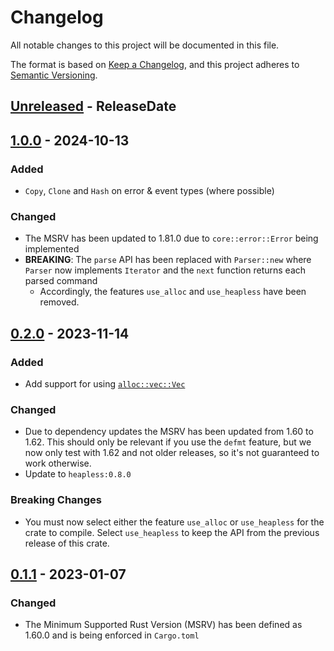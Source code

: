 # Changelog
All notable changes to this project will be documented in this file.

The format is based on [Keep a Changelog](https://keepachangelog.com/en/1.0.0/),
and this project adheres to [Semantic Versioning](https://semver.org/spec/v2.0.0.html).

<!-- next-header -->
## [Unreleased] - ReleaseDate

## [1.0.0] - 2024-10-13
### Added
* `Copy`, `Clone` and `Hash` on error & event types (where possible)
### Changed
* The MSRV has been updated to 1.81.0 due to `core::error::Error` being implemented
* **BREAKING**: The `parse` API has been replaced with `Parser::new` where `Parser` now implements `Iterator` and the `next` function returns each parsed command
  * Accordingly, the features `use_alloc` and `use_heapless` have been removed.

## [0.2.0] - 2023-11-14
### Added
* Add support for using [`alloc::vec::Vec`](https://doc.rust-lang.org/alloc/vec/struct.Vec.html)
### Changed
* Due to dependency updates the MSRV has been updated from 1.60 to 1.62. This should only be relevant if you use the `defmt` feature, but we now only test with 1.62 and not older releases, so it's not guaranteed to work otherwise.
* Update to `heapless:0.8.0`
### Breaking Changes
* You must now select either the feature `use_alloc` or `use_heapless` for the crate to compile. Select `use_heapless`
  to keep the API from the previous release of this crate.

## [0.1.1] - 2023-01-07
### Changed
* The Minimum Supported Rust Version (MSRV) has been defined as 1.60.0 and is being enforced in `Cargo.toml`

<!-- next-url -->
[Unreleased]: https://github.com/rust-embedded-community/adafruit-bluefruit-protocol-rs/compare/v1.0.0...HEAD
[1.0.0]: https://github.com/rust-embedded-community/adafruit-bluefruit-protocol-rs/compare/v0.2.0...v1.0.0
[0.2.0]: https://github.com/rust-embedded-community/adafruit-bluefruit-protocol-rs/compare/v0.1.1...v0.2.0
[0.1.1]: https://github.com/rust-embedded-community/adafruit-bluefruit-protocol-rs/compare/v0.1.0...v0.1.1
